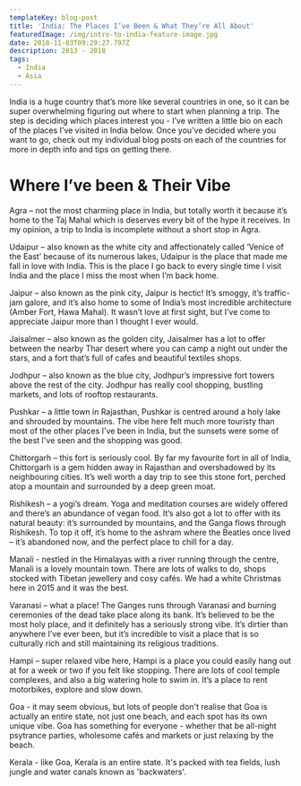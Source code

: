 ```yaml
---
templateKey: blog-post
title: 'India: The Places I’ve Been & What They’re All About'
featuredImage: /img/intro-to-india-feature-image.jpg
date: 2018-11-03T09:29:27.797Z
description: 2013 - 2018
tags:
  - India
  - Asia
---
```

India is a huge country that’s more like several countries in one, so it can be super overwhelming figuring out where to start when planning a trip. The step is deciding which places interest you - I’ve written a little bio on each of the places I’ve visited in India below. Once you’ve decided where you want to go, check out my individual blog posts on each of the countries for more in depth info and tips on getting there.

# Where I’ve been & Their Vibe

Agra – not the most charming place in India, but totally worth it because it’s home to the Taj Mahal which is deserves every bit of the hype it receives. In my opinion, a trip to India is incomplete without a short stop in Agra.

Udaipur – also known as the white city and affectionately called ‘Venice of the East’ because of its numerous lakes, Udaipur is the place that made me fall in love with India. This is the place I go back to every single time I visit India and the place I miss the most when I’m back home.

Jaipur – also known as the pink city, Jaipur is hectic! It’s smoggy, it’s traffic-jam galore, and it’s also home to some of India’s most incredible architecture (Amber Fort, Hawa Mahal). It wasn’t love at first sight, but I’ve come to appreciate Jaipur more than I thought I ever would. 

Jaisalmer – also known as the golden city, Jaisalmer has a lot to offer between the nearby Thar desert where you can camp a night out under the stars, and a fort that’s full of cafes and beautiful textiles shops.

Jodhpur – also known as the blue city, Jodhpur’s impressive fort towers above the rest of the city. Jodhpur has really cool shopping, bustling markets, and lots of rooftop restaurants. 

Pushkar – a little town in Rajasthan, Pushkar is centred around a holy lake and shrouded by mountains. The vibe here felt much more touristy than most of the other places I've been in India, but the sunsets were some of the best I've seen and the shopping was good.

Chittorgarh – this fort is seriously cool. By far my favourite fort in all of India, Chittorgarh is a gem hidden away in Rajasthan and overshadowed by its neighbouring cities. It’s well worth a day trip to see this stone fort, perched atop a mountain and surrounded by a deep green moat. 

Rishikesh – a yogi’s dream.  Yoga and meditation courses are widely offered and there’s an abundance of vegan food. It’s also got a lot to offer with its natural beauty: it’s surrounded by mountains, and the Ganga flows through Rishikesh. To top it off, it’s home to the ashram where the Beatles once lived – it’s abandoned now, and the perfect place to chill for a day.

Manali - nestled in the Himalayas with a river running through the centre, Manali is a lovely mountain town. There are lots of walks to do, shops stocked with Tibetan jewellery and cosy cafés. We had a white Christmas here in 2015 and it was the best.

Varanasi – what a place! The Ganges runs through Varanasi and burning ceremonies of the dead take place along its bank. It’s believed to be the most holy place, and it definitely has a seriously strong vibe. It’s dirtier than anywhere I’ve ever been, but it’s incredible to visit a place that is so culturally rich and still maintaining its religious traditions.

Hampi – super relaxed vibe here, Hampi is a place you could easily hang out at for a week or two if you felt like stopping. There are lots of cool temple complexes, and also a big watering hole to swim in. It’s a place to rent motorbikes, explore and slow down.

Goa - it may seem obvious, but lots of people don't realise that Goa is actually an entire state, not just one beach, and each spot has its own unique vibe. Goa has something for everyone - whether that be all-night psytrance parties, wholesome cafés and markets or just relaxing by the beach.

Kerala - like Goa, Kerala is an entire state. It's packed with tea fields, lush jungle and water canals known as 'backwaters'.
